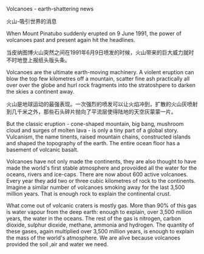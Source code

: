 Volcanoes - earth-shattering news

火山-吸引世界的消息

When Mount Pinatubo suddenly erupted on 9 June 1991, the power of volcanoes past and present again hit the headlines.

当皮纳图博火山突然之间在1991年6月9日喷发的时候，火山带来的巨大威力就时不时地登上报纸头版头条。

Volcanoes are the ultimate earth-moving machinery. A violent eruption can blow the top few kilometres off a mountain, scatter fine ash practically all over over the globe and hurl rock fragments into the stratoshpere to darken the skies a continent away.

火山是地球运动的最强表现。一次强烈的喷发可以让火焰冲到，扩散的火山灰喷射到几千米之外，那些石头碎片抛向了平流层使得陆地的天空灰蒙蒙一片。

But the classic eruption - cone-shaped mountain, big bang, mushroom cloud and surges of molten lava - is only a tiny part of a global story. Vulcanism, the name tinents, raised mountain chains, constructed islands and shaped the topography of the earth. The entire ocean floor has a basement of volcanic basalt.

Volcanoes have not only made the continents, they are also thought to have made the world's first stable atmosphere and provoided all the water for the oceans, rivers and ice-caps. There are now about 600 active volcanoes. Every year they add two or three cubic kilometres of rock to the continents. Imagine a similar number of volcanoes smoking away for the last 3,500 million years. That is enough rock to explain the continental crust.

What come out of volcanic craters is mostly gas. More than 90% of this gas is water vapour from the deep earth: enough to explain, over 3,500 million years, the water in the oceans. The rest of the gas is nitrogen, carbon  dioxide, sulphur dioxide, methane, ammonia and hydrogen. The quantity of these gases, again multiplied over 3,500 million years, is enough to explain the mass of the world's atmosphere. We are alive because volcanoes provided the soil ,air and water we need.

